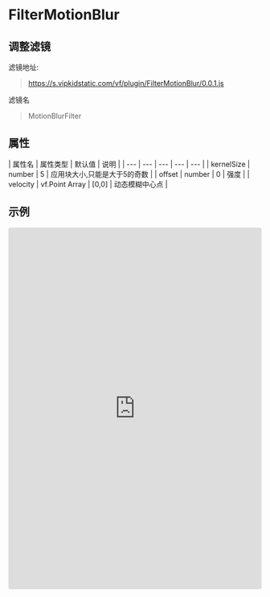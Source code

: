 # FilterMotionBlur

## 调整滤镜
滤镜地址:
> https://s.vipkidstatic.com/vf/plugin/FilterMotionBlur/0.0.1.js

滤镜名
> MotionBlurFilter 

## 属性

| 属性名 | 属性类型 | 默认值 | 说明 |
| --- | --- | --- | --- | --- |
| kernelSize | number | 5 | 应用块大小,只能是大于5的奇数 |
| offset | number | 0 | 强度 |
| velocity | vf.Point Array | [0,0] | 动态模糊中心点 |


## 示例

<iframe
     src="https://codesandbox.io/embed/motionblurfilter-eqrgj?fontsize=14&hidenavigation=1&module=%2Fsrc%2Fcomponents.ts&theme=dark"
     style="width:100%; height:720px; border:0; border-radius: 4px; overflow:hidden;"
     title="MotionBlurFilter"
     allow="accelerometer; ambient-light-sensor; camera; encrypted-media; geolocation; gyroscope; hid; microphone; midi; payment; usb; vr"
     sandbox="allow-forms allow-modals allow-popups allow-presentation allow-same-origin allow-scripts"
   ></iframe>